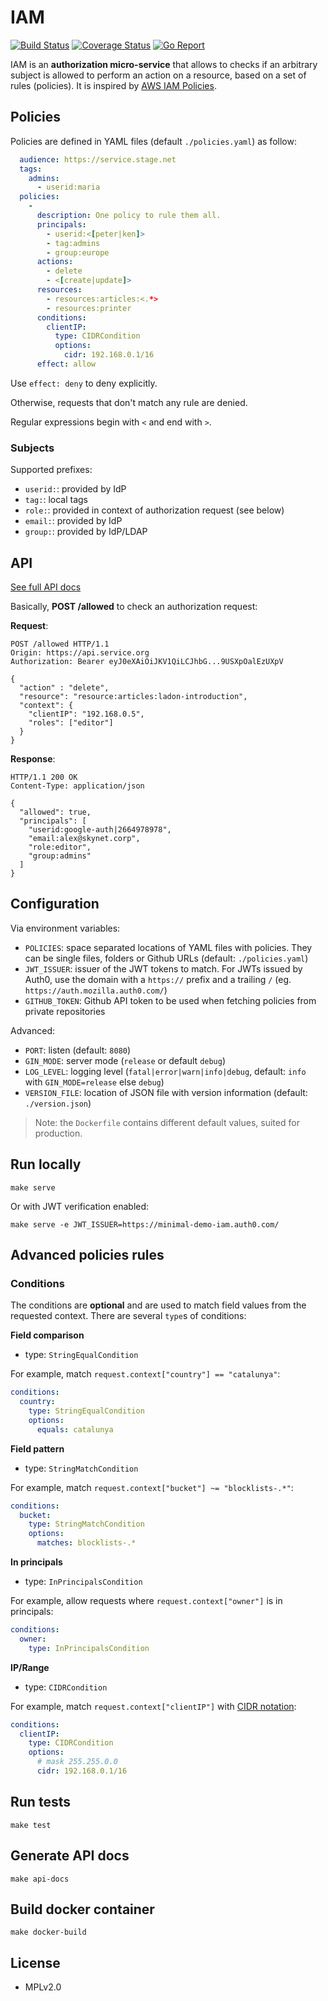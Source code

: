 IAM
===

[![Build Status](https://travis-ci.org/leplatrem/iam.svg?branch=master)](https://travis-ci.org/leplatrem/iam)
[![Coverage Status](https://coveralls.io/repos/github/leplatrem/iam/badge.svg?branch=master)](https://coveralls.io/github/leplatrem/iam?branch=master)
[![Go Report](https://goreportcard.com/badge/github.com/leplatrem/iam)](https://goreportcard.com/report/github.com/leplatrem/iam)

IAM is an **authorization micro-service** that allows to checks if an arbitrary subject is allowed to perform an action on a resource, based on a set of rules (policies). It is inspired by [AWS IAM Policies](http://docs.aws.amazon.com/IAM/latest/UserGuide/access_policies.html).

## Policies

Policies are defined in YAML files (default ``./policies.yaml``) as follow:

```yaml
  audience: https://service.stage.net
  tags:
    admins:
      - userid:maria
  policies:
    -
      description: One policy to rule them all.
      principals:
        - userid:<[peter|ken]>
        - tag:admins
        - group:europe
      actions:
        - delete
        - <[create|update]>
      resources:
        - resources:articles:<.*>
        - resources:printer
      conditions:
        clientIP:
          type: CIDRCondition
          options:
            cidr: 192.168.0.1/16
      effect: allow
```

Use `effect: deny` to deny explicitly.

Otherwise, requests that don't match any rule are denied.

Regular expressions begin with ``<`` and end with ``>``.

### Subjects

Supported prefixes:

* ``userid:``: provided by IdP
* ``tag:``: local tags
* ``role:``: provided in context of authorization request (see below)
* ``email:``: provided by IdP
* ``group:``: provided by IdP/LDAP

## API

[See full API docs](https://leplatrem.github.io/iam/)

Basically, **POST /allowed** to check an authorization request:

**Request**:

```HTTP
POST /allowed HTTP/1.1
Origin: https://api.service.org
Authorization: Bearer eyJ0eXAiOiJKV1QiLCJhbG...9USXpOalEzUXpV

{
  "action" : "delete",
  "resource": "resource:articles:ladon-introduction",
  "context": {
    "clientIP": "192.168.0.5",
    "roles": ["editor"]
  }
}
```

**Response**:

```HTTP
HTTP/1.1 200 OK
Content-Type: application/json

{
  "allowed": true,
  "principals": [
    "userid:google-auth|2664978978",
    "email:alex@skynet.corp",
    "role:editor",
    "group:admins"
  ]
}
```

## Configuration

Via environment variables:

* ``POLICIES``: space separated locations of YAML files with policies. They can be single files, folders or Github URLs (default: ``./policies.yaml``)
* ``JWT_ISSUER``:  issuer of the JWT tokens to match. For JWTs issued by Auth0, use the domain with a `https://` prefix and a trailing `/` (eg. `https://auth.mozilla.auth0.com/`)
* ``GITHUB_TOKEN``: Github API token to be used when fetching policies from private repositories

Advanced:

* ``PORT``: listen (default: ``8080``)
* ``GIN_MODE``: server mode (``release`` or default ``debug``)
* ``LOG_LEVEL``: logging level (``fatal|error|warn|info|debug``, default: ``info`` with ``GIN_MODE=release`` else ``debug``)
* ``VERSION_FILE``: location of JSON file with version information (default: ``./version.json``)

> Note: the ``Dockerfile`` contains different default values, suited for production.

## Run locally

    make serve

Or with JWT verification enabled:

    make serve -e JWT_ISSUER=https://minimal-demo-iam.auth0.com/

## Advanced policies rules

### Conditions

The conditions are **optional** and are used to match field values from the requested context.
There are several ``type``s of conditions:

**Field comparison**

* type: ``StringEqualCondition``

For example, match ``request.context["country"] == "catalunya"``:

```yaml
conditions:
  country:
    type: StringEqualCondition
    options:
      equals: catalunya
```

**Field pattern**

* type: ``StringMatchCondition``

For example, match ``request.context["bucket"] ~= "blocklists-.*"``:

```yaml
conditions:
  bucket:
    type: StringMatchCondition
    options:
      matches: blocklists-.*
```

**In principals**

* type: ``InPrincipalsCondition``

For example, allow requests where ``request.context["owner"]`` is in principals:

```yaml
conditions:
  owner:
    type: InPrincipalsCondition
```

**IP/Range**

* type: ``CIDRCondition``

For example, match ``request.context["clientIP"]`` with [CIDR notation](https://en.wikipedia.org/wiki/Classless_Inter-Domain_Routing#CIDR_notation):

```yaml
conditions:
  clientIP:
    type: CIDRCondition
    options:
      # mask 255.255.0.0
      cidr: 192.168.0.1/16
```

## Run tests

    make test

## Generate API docs

    make api-docs

## Build docker container

    make docker-build

## License

* MPLv2.0
